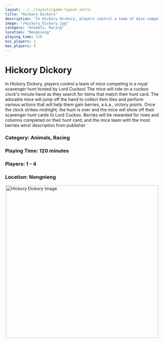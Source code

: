 ```yaml
---
layout: ../../layouts/game-layout.astro
title: "Hickory Dickory"
description: "In Hickory Dickory, players control a team of mice competing in a royal scavenger hunt hosted by Lord Cuckoo! The mice will ride on a cuckoo clock's minute hand as they search for items that match their hunt card."
image: "/Hickory_Dickory.jpg"
category: "Animals, Racing"
location: "Nongnieng"
playing_time: 120
min_players: 1
max_players: 4
---
```

# Hickory Dickory

In Hickory Dickory, players control a team of mice competing in a royal scavenger hunt hosted by Lord Cuckoo! The mice will ride on a cuckoo clock's minute hand as they search for items that match their hunt card. The adorable mice will jump off the hand to collect item tiles and perform various actions that will help them gain berries, a.k.a., victory points.  Once the clock strikes midnight, the hunt is over and the mice will show off their scavenger hunt cards to Lord Cuckoo. Berries will be rewarded for rows and columns completed on their hunt card, and the mice team with the most berries wins!   description from publisher  

### Category: Animals, Racing

### Playing Time: 120 minutes

### Players: 1 - 4

### Location: Nongnieng

<img src="/Hickory_Dickory.jpg" alt="Hickory Dickory Image" width="500" style="display: block; margin: 0 auto">

    